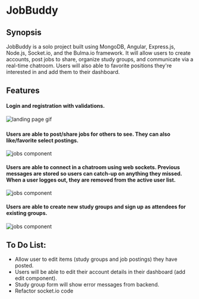 # JobBuddy
## Synopsis
JobBuddy is a solo project built using MongoDB, Angular, Express.js, Node.js, Socket.io, and the Bulma.io framework. It will allow users to create accounts, post jobs to share, organize study groups, and communicate via a real-time chatroom. Users will also able to favorite positions they're interested in and add them to their dashboard.

## Features
#### Login and registration with validations.
![landing page gif](/gifs/landingpg.gif)

### 
#### Users are able to post/share jobs for others to see. They can also like/favorite select postings.
![jobs component](/gifs/jobs-component.gif)

#### Users are able to connect in a chatroom using web sockets. Previous messages are stored so users can catch-up on anything they missed. When a user logges out, they are removed from the active user list.
![jobs component](/gifs/discuss.gif)

#### Users are able to create new study groups and sign up as attendees for existing groups. 
![jobs component](/gifs/study-groups.gif)

## To Do List:
- Allow user to edit items (study groups and job postings) they have posted.
- Users will be able to edit their account details in their dashboard (add edit component).
- Study group form will show error messages from backend. 
- Refactor socket.io code